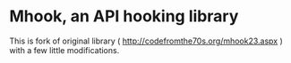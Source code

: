 Mhook, an API hooking library
======

This is fork of original library ( http://codefromthe70s.org/mhook23.aspx )
with a few little modifications.
